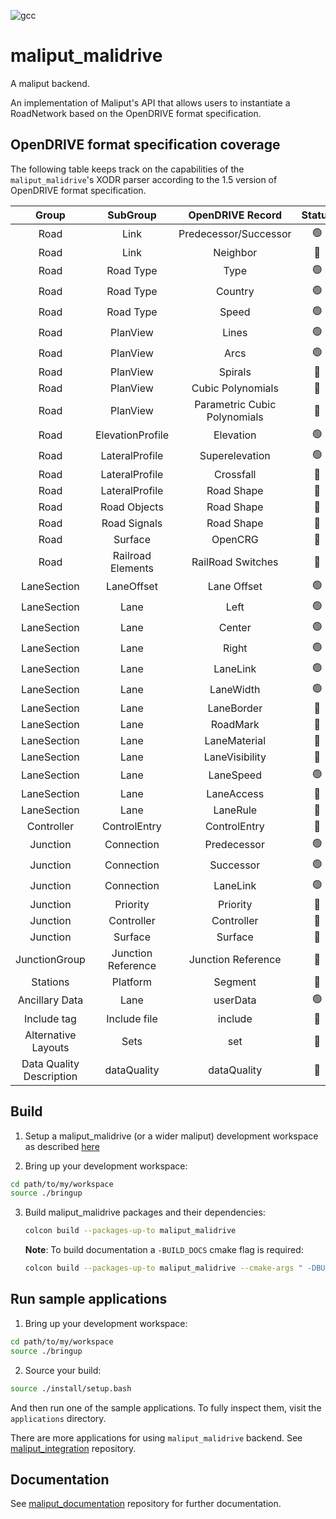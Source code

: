 ![gcc](https://github.com/ToyotaResearchInstitute/maliput_malidrive/actions/workflows/build.yml/badge.svg)

# maliput_malidrive

A maliput backend.

An implementation of Maliput's API that allows users to
instantiate a RoadNetwork based on the OpenDRIVE format specification.

## OpenDRIVE format specification coverage

The following table keeps track on the capabilities of the `maliput_malidrive`'s XODR parser according to the 1.5 version of OpenDRIVE format specification.

Group | SubGroup | OpenDRIVE Record | Status
:-:|:-:|:-:|:-:
Road | Link | Predecessor/Successor | :green_circle:
Road | Link | Neighbor | :red_circle:
Road | Road Type | Type | :green_circle:
Road | Road Type | Country | :green_circle:
Road | Road Type | Speed | :green_circle:
Road | PlanView | Lines | :green_circle:
Road | PlanView | Arcs | :green_circle:
Road | PlanView | Spirals | :red_circle:
Road | PlanView | Cubic Polynomials | :red_circle:
Road | PlanView | Parametric Cubic Polynomials | :red_circle:
Road | ElevationProfile | Elevation | :green_circle:
Road | LateralProfile | Superelevation | :green_circle:
Road | LateralProfile | Crossfall | :red_circle:
Road | LateralProfile | Road Shape | :red_circle:
Road | Road Objects | Road Shape | :red_circle:
Road | Road Signals | Road Shape | :red_circle:
Road | Surface | OpenCRG | :red_circle:
Road | Railroad Elements | RailRoad Switches | :red_circle:
LaneSection | LaneOffset | Lane Offset | :green_circle:
LaneSection | Lane | Left | :green_circle:
LaneSection | Lane | Center | :green_circle:
LaneSection | Lane | Right | :green_circle:
LaneSection | Lane | LaneLink | :green_circle:
LaneSection | Lane | LaneWidth | :green_circle:
LaneSection | Lane | LaneBorder | :red_circle:
LaneSection | Lane | RoadMark | :red_circle:
LaneSection | Lane | LaneMaterial | :red_circle:
LaneSection | Lane | LaneVisibility | :red_circle:
LaneSection | Lane | LaneSpeed | :green_circle:
LaneSection | Lane | LaneAccess | :red_circle:
LaneSection | Lane | LaneRule | :red_circle:
Controller | ControlEntry | ControlEntry | :red_circle:
Junction | Connection | Predecessor | :green_circle:
Junction | Connection | Successor | :green_circle:
Junction | Connection | LaneLink | :green_circle:
Junction | Priority | Priority | :red_circle:
Junction | Controller | Controller | :red_circle:
Junction | Surface | Surface | :red_circle:
JunctionGroup | Junction Reference | Junction Reference | :red_circle:
Stations | Platform | Segment | :red_circle:
Ancillary Data | Lane | userData | :green_circle:
Include tag | Include file | include | :red_circle:
Alternative Layouts | Sets | set | :red_circle:
Data Quality Description | dataQuality | dataQuality | :red_circle:

## Build

1. Setup a maliput_malidrive (or a wider maliput) development workspace as described [here](https://github.com/ToyotaResearchInstitute/maliput_documentation/blob/main/docs/installation_quickstart.rst)

2. Bring up your development workspace:

```sh
cd path/to/my/workspace
source ./bringup
```

3. Build maliput_malidrive packages and their dependencies:

   ```sh
   colcon build --packages-up-to maliput_malidrive
   ```

   **Note**: To build documentation a `-BUILD_DOCS` cmake flag is required:
   ```sh
   colcon build --packages-up-to maliput_malidrive --cmake-args " -DBUILD_DOCS=On"
   ```

## Run sample applications

1. Bring up your development workspace:

```sh
cd path/to/my/workspace
source ./bringup
```

2. Source your build:

```sh
source ./install/setup.bash
```

And then run one of the sample applications. To fully inspect them, visit the
`applications` directory.

There are more applications for using `maliput_malidrive` backend.
See [maliput_integration](https://github.com/ToyotaResearchInstitute/maliput_integration) repository.

## Documentation

See [maliput_documentation](https://github.com/ToyotaResearchInstitute/maliput_documentation) repository for further documentation.
